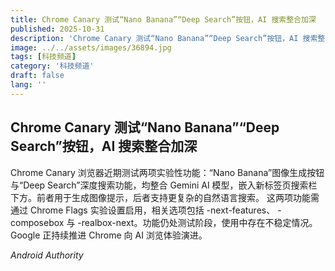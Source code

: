 ```yaml
---
title: Chrome Canary 测试“Nano Banana”“Deep Search”按钮，AI 搜索整合加深
published: 2025-10-31
description: 'Chrome Canary 测试“Nano Banana”“Deep Search”按钮，AI 搜索整合加深'
image: ../../assets/images/36894.jpg
tags: [科技频道]
category: '科技频道'
draft: false
lang: ''
---
```


## Chrome Canary 测试“Nano Banana”“Deep Search”按钮，AI 搜索整合加深

Chrome Canary 浏览器近期测试两项实验性功能：“Nano Banana”图像生成按钮与“Deep Search”深度搜索功能，均整合 Gemini AI 模型，嵌入新标签页搜索栏下方。前者用于生成图像提示，后者支持更复杂的自然语言搜索。
这两项功能需通过 Chrome Flags 实验设置启用，相关选项包括
-next-features、
-composebox 与
-realbox-next。功能仍处测试阶段，使用中存在不稳定情况。Google 正持续推进 Chrome 向 AI 浏览体验演进。

*Android Authority*
